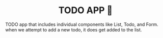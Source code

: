 <h1 align="center">TODO APP  📝</h1>

TODO app that includes individual components like List, Todo, and Form. when we attempt to add a new todo, it does get added to the list.

